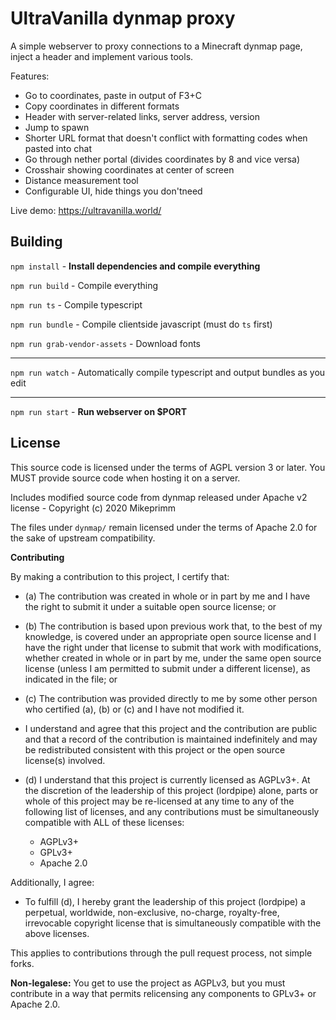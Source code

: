 UltraVanilla dynmap proxy
===

A simple webserver to proxy connections to a Minecraft dynmap page, inject a header and implement various tools.

Features:

- Go to coordinates, paste in output of F3+C
- Copy coordinates in different formats
- Header with server-related links, server address, version
- Jump to spawn
- Shorter URL format that doesn't conflict with formatting codes when pasted into chat
- Go through nether portal (divides coordinates by 8 and vice versa)
- Crosshair showing coordinates at center of screen
- Distance measurement tool
- Configurable UI, hide things you don'tneed

Live demo: https://ultravanilla.world/

Building
---

`npm install` - **Install dependencies and compile everything**

`npm run build` - Compile everything

`npm run ts` - Compile typescript

`npm run bundle` - Compile clientside javascript (must do `ts` first)

`npm run grab-vendor-assets` - Download fonts

---

`npm run watch` - Automatically compile typescript and output bundles as you edit

---

`npm run start` - **Run webserver on $PORT**

License
---

This source code is licensed under the terms of AGPL version 3 or later. You MUST provide source code when hosting it on a server.

Includes modified source code from dynmap released under Apache v2 license - Copyright (c) 2020 Mikeprimm

The files under `dynmap/` remain licensed under the terms of Apache 2.0 for the sake of upstream compatibility.

**Contributing**

By making a contribution to this project, I certify that:

- (a) The contribution was created in whole or in part by me and I have the right to submit it under a suitable open source license; or

- (b) The contribution is based upon previous work that, to the best of my knowledge, is covered under an appropriate open source license and I have the right under that license to submit that work with modifications, whether created in whole or in part by me, under the same open source license (unless I am permitted to submit under a different license), as indicated in the file; or

- (c) The contribution was provided directly to me by some other person who certified (a), (b) or (c) and I have not modified it.

- I understand and agree that this project and the contribution are public and that a record of the contribution is maintained indefinitely and may be redistributed consistent with this project or the open source license(s) involved.

- (d) I understand that this project is currently licensed as AGPLv3+. At the discretion of the leadership of this project (lordpipe) alone, parts or whole of this project may be re-licensed at any time to any of the following list of licenses, and any contributions must be simultaneously compatible with ALL of these licenses:

    - AGPLv3+
    - GPLv3+
    - Apache 2.0

Additionally, I agree:

- To fulfill (d), I hereby grant the leadership of this project (lordpipe) a perpetual, worldwide, non-exclusive, no-charge, royalty-free, irrevocable copyright license that is simultaneously compatible with the above licenses.

This applies to contributions through the pull request process, not simple forks.

**Non-legalese:** You get to use the project as AGPLv3, but you must contribute in a way that permits relicensing any components to GPLv3+ or Apache 2.0.
